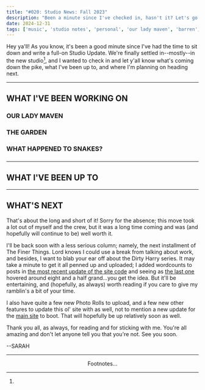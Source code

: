 ```yaml
---
title: "#020: Studio News: Fall 2023"
description: "Been a minute since I've checked in, hasn't it? Let's go over what I've been up to the past few months, as well as what I've got coming down the pipe."  
date: 2024-12-31
tags: ['music', 'studio notes', 'personal', 'our lady maven', 'barren', 'the garden', 'tabula rosetta', 'blogpost']
---
```



Hey ya'll! As you know, it's been a good minute since I've had the time to sit down and write a full-on Studio Update. We're finally settled in--mostly--in the new studio[^1], and I wanted to check in and let y'all know what's coming down the pike, what I've been up to, and where I'm planning on heading next.

---

## WHAT I'VE BEEN WORKING ON 

### OUR LADY MAVEN

### THE GARDEN

### WHAT HAPPENED TO SNAKES?

### 

---

## WHAT I'VE BEEN UP TO

---

## WHAT'S NEXT

That's about the long and short of it! Sorry for the absence; this move took a lot out of myself and the crew, but it was a long time coming and was (and hopefully will continue to be) well worth it. 

I'll be back soon with a less serious column; namely, the next installment of The Finer Things. Lord knows I could use a break from talking about work, and besides, I want to blab your ear off about the Dirty Harry series. It may take a minute to get it all penned up and uploaded; I added wordcounts to posts in [the most recent update of the site code](/post/misc_truckstopupdate/) and seeing as [the last one](/post/0011) hovered around eight and a half grand...you get the idea. But it'll be entertaining, and (hopefully, as always) worth reading if you care to give my ramblin's a bit of your time.

I also have quite a few new Photo Rolls to upload, and a few new other features to update this ol' site with as well, not to mention a new update for the [main site](https://sarahallenreed.com) to boot. That will hopefully be up relatively soon as well.

Thank you all, as always, for reading and for sticking with me. You're all amazing and don't let anyone tell you that you're not. See you soon.

--SARAH

---
<p style="text-align: center;">Footnotes...</p>


[^1]: 